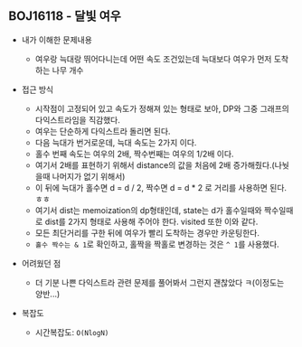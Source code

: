 ## BOJ16118 - 달빛 여우

- 내가 이해한 문제내용
  - 여우랑 늑대랑 뛰어다니는데 어떤 속도 조건있는데 늑대보다 여우가 먼저 도착하는 나무 개수

- 접근 방식
  - 시작점이 고정되어 있고 속도가 정해져 있는 형태로 보아, DP와 그중 그래프의 다익스트라임을 직감했다.
  - 여우는 단순하게 다익스트라 돌리면 된다.
  - 다음 늑대가 번거로운데, 늑대 속도는 2가지 이다.
  - 홀수 번째 속도는 여우의 2배, 짝수번째는 여우의 1/2배 이다.
  - 여기서 2배를 표현하기 위해서 distance의 값을 처음에 2배 증가해줬다.(나눳을때 나머지가 없기 위해서)
  - 이 뒤에 늑대가 홀수면 d = d / 2, 짝수면 d = d * 2 로 거리를 사용하면 된다. ㅎㅎ
  - 여기서 dist는 memoization의 dp형태인데, state는 d가 홀수일때와 짝수일때로 dist를 2가지 형태로 사용해 주어야 한다. visited 또한 이와 같다.
  - 모든 최단거리를 구한 뒤에 여우가 빨리 도착하는 경우만 카운팅한다.
  - `홀수 짝수는 & 1`로 확인하고, 홀짝을 짝홀로 변경하는 것은 `^ 1`를 사용했다.

- 어려웠던 점
  - 더 기분 나쁜 다익스트라 관련 문제를 풀어봐서 그런지 괜찮았다 ㅋ(이정도는 양반...)

- 복잡도
  - 시간복잡도: `O(NlogN)`
